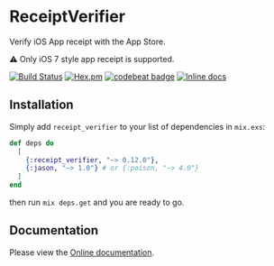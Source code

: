 # ReceiptVerifier

Verify iOS App receipt with the App Store.

⚠️ Only iOS 7 style app receipt is supported.

[![Build
Status](https://travis-ci.org/linjunpop/receipt_verifier.svg)](https://travis-ci.org/linjunpop/receipt_verifier)
[![Hex.pm](https://img.shields.io/hexpm/v/receipt_verifier.svg?maxAge=2592000)](https://hex.pm/packages/receipt_verifier)
[![codebeat badge](https://codebeat.co/badges/8fe288d1-e25c-4b24-bab0-f7d46f915145)](https://codebeat.co/projects/github-com-linjunpop-receipt_verifier-master)
[![Inline docs](http://inch-ci.org/github/linjunpop/receipt_verifier.svg?branch=master)](http://inch-ci.org/github/linjunpop/receipt_verifier)

## Installation

Simply add `receipt_verifier` to your list of dependencies in `mix.exs`:

```elixir
def deps do
  [
    {:receipt_verifier, "~> 0.12.0"},
    {:jason, "~> 1.0"} # or {:poison, "~> 4.0"}
  ]
end
```

then run `mix deps.get` and you are ready to go.

## Documentation

Please view the [Online documentation](https://hexdocs.pm/receipt_verifier).

